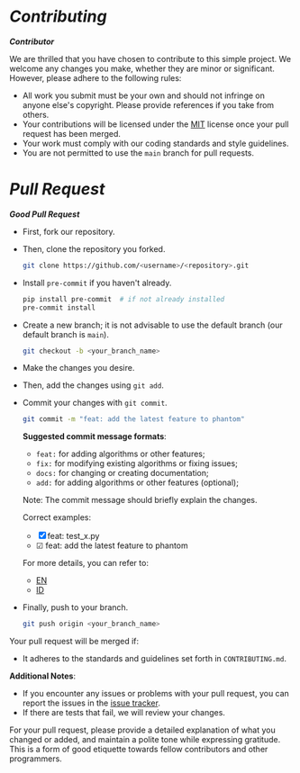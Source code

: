 # *Contributing*

***Contributor***

We are thrilled that you have chosen to contribute to this simple project. We welcome any changes you make, whether they are minor or significant. However, please adhere to the following rules:

- All work you submit must be your own and should not infringe on anyone else's copyright. Please provide references if you take from others.
- Your contributions will be licensed under the [MIT](LICENSE) license once your pull request has been merged.
- Your work must comply with our coding standards and style guidelines.
- You are not permitted to use the `main` branch for pull requests.

# *Pull Request*

***Good Pull Request***

- First, fork our repository.
- Then, clone the repository you forked.
    ```bash
    git clone https://github.com/<username>/<repository>.git
    ```
- Install `pre-commit` if you haven't already.
    ```bash
    pip install pre-commit  # if not already installed
    pre-commit install
    ```
- Create a new branch; it is not advisable to use the default branch (our default branch is `main`).
    ```bash
    git checkout -b <your_branch_name>
    ```
- Make the changes you desire.
- Then, add the changes using `git add`.
- Commit your changes with `git commit`.
    ```bash
    git commit -m "feat: add the latest feature to phantom"
    ```
  
  **Suggested commit message formats**:
  - `feat:` for adding algorithms or other features;
  - `fix:` for modifying existing algorithms or fixing issues;
  - `docs:` for changing or creating documentation;
  - `add:` for adding algorithms or other features (optional);

  Note: The commit message should briefly explain the changes.

  Correct examples:
   - &#9746; feat: test_x.py
   - &#9745; feat: add the latest feature to phantom

  For more details, you can refer to:
   - [EN](https://www.conventionalcommits.org/en/v1.0.0/)
   - [ID](https://www.conventionalcommits.org/id/v1.0.0/)

- Finally, push to your branch.
    ```bash
    git push origin <your_branch_name>
    ```

Your pull request will be merged if:

- It adheres to the standards and guidelines set forth in `CONTRIBUTING.md`.

**Additional Notes**:

- If you encounter any issues or problems with your pull request, you can report the issues in the [issue tracker](https://github.com/dapuntech/phantom/issues).
- If there are tests that fail, we will review your changes.

For your pull request, please provide a detailed explanation of what you changed or added, and maintain a polite tone while expressing gratitude. This is a form of good etiquette towards fellow contributors and other programmers.

